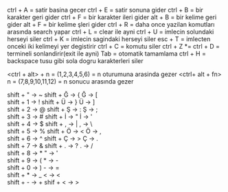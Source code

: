 ctrl + A    = satir basina gecer
ctrl + E    = satir sonuna gider
ctrl + B    = bir karakter geri gider 
ctrl + F    = bir karakter ileri gider
alt  + B    = bir kelime geri gider
alt  + F    = bir kelime şleri gider
ctrl + R    = daha once yazilan komutları arasında search yapar
ctrl + L    = clear ile ayni
ctrl + U    = imlecin solundaki herseyi siler
ctrl + K    = imlecin sagindaki herseyi siler
esc  + T    = imlecten onceki iki kelimeyi yer degistirir
ctrl + C    = komutu siler
ctrl + Z   *= 
ctrl + D    = termineli sonlandirir(exit ile ayni)
Tab         = otomatik tamamlama 
ctrl + H    = backspace tusu gibi sola dogru karakterleri siler




<ctrl + alt>  + <fn> n = (1,2,3,4,5,6) = n oturumuna arasinda gezer
<ctrl+ alt + fn>  n = (7,8,9,10,11,12) = n sonucu arasında gezer



shift + "  -> ~            shift + Ğ  -> {        Ğ -> [                                                                                          
shift + 1  -> !            shift + Ü  -> }        Ü -> ]                                                                                             
shift + 2  -> @            shift + Ş  -> :        Ş -> ;                                                                
shift + 3  -> #            shift + İ  -> "        İ -> '                     
shift + 4  -> $            shift + ,  -> |        , -> \                    
shift + 5  -> %            shift + Ö  -> <        Ö -> ,                                   
shift + 6  -> ^            shift + Ç  -> >        Ç -> .                       
shift + 7  -> &            shift + .  -> ?        . -> /                     
shift + 8  -> *                  "    -> '                             
shift + 9  -> (                  *    -> -                                           
shift + 0  -> )                  -    -> =                                                                           
shift + *  -> _                  <    -> <                                                                               
shift + -  -> +            shif +  <  -> >                                                                   
